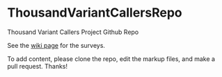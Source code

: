 # ThousandVariantCallersRepo
Thousand Variant Callers Project Github Repo

See the [wiki page](https://github.com/deaconjs/ThousandVariantCallersRepo/wiki) for the surveys.

To add content, please clone the repo, edit the markup files, and make a pull request. Thanks!